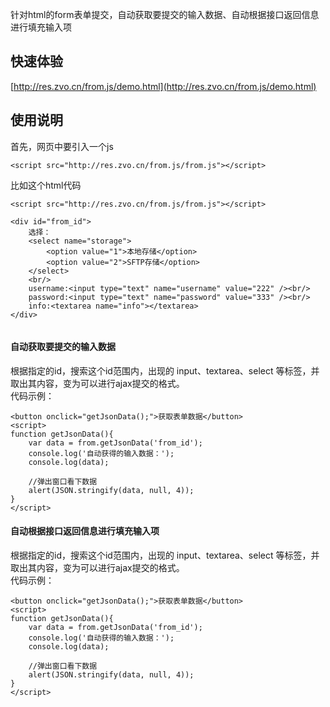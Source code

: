 针对html的form表单提交，自动获取要提交的输入数据、自动根据接口返回信息进行填充输入项

## 快速体验
[http://res.zvo.cn/from.js/demo.html](http://res.zvo.cn/from.js/demo.html)

## 使用说明

首先，网页中要引入一个js  

````
<script src="http://res.zvo.cn/from.js/from.js"></script>
````

比如这个html代码

````
<script src="http://res.zvo.cn/from.js/from.js"></script>

<div id="from_id">
	选择：
	<select name="storage">
		<option value="1">本地存储</option>
		<option value="2">SFTP存储</option>
	</select>
	<br/>
	username:<input type="text" name="username" value="222" /><br/>
	password:<input type="text" name="password" value="333" /><br/>
	info:<textarea name="info"></textarea>
</div>
	
````

#### 自动获取要提交的输入数据

根据指定的id，搜索这个id范围内，出现的 input、textarea、select 等标签，并取出其内容，变为可以进行ajax提交的格式。  
代码示例：
````
<button onclick="getJsonData();">获取表单数据</button>
<script>
function getJsonData(){
	var data = from.getJsonData('from_id');
	console.log('自动获得的输入数据：');
	console.log(data);
	
	//弹出窗口看下数据
	alert(JSON.stringify(data, null, 4));
}
</script>
````



#### 自动根据接口返回信息进行填充输入项

根据指定的id，搜索这个id范围内，出现的 input、textarea、select 等标签，并取出其内容，变为可以进行ajax提交的格式。  
代码示例：
````
<button onclick="getJsonData();">获取表单数据</button>
<script>
function getJsonData(){
	var data = from.getJsonData('from_id');
	console.log('自动获得的输入数据：');
	console.log(data);
	
	//弹出窗口看下数据
	alert(JSON.stringify(data, null, 4));
}
</script>
````